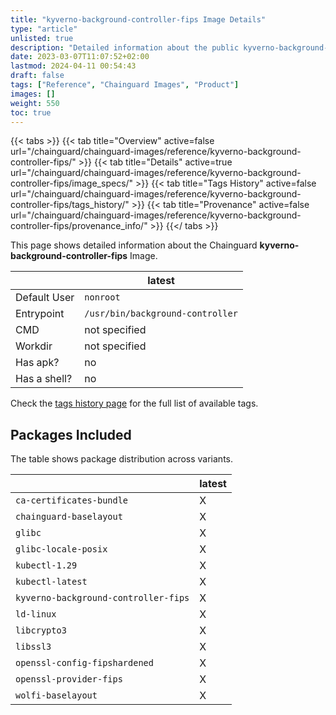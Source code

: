 ```yaml
---
title: "kyverno-background-controller-fips Image Details"
type: "article"
unlisted: true
description: "Detailed information about the public kyverno-background-controller-fips Chainguard Image."
date: 2023-03-07T11:07:52+02:00
lastmod: 2024-04-11 00:54:43
draft: false
tags: ["Reference", "Chainguard Images", "Product"]
images: []
weight: 550
toc: true
---
```


{{< tabs >}}
{{< tab title="Overview" active=false url="/chainguard/chainguard-images/reference/kyverno-background-controller-fips/" >}}
{{< tab title="Details" active=true url="/chainguard/chainguard-images/reference/kyverno-background-controller-fips/image_specs/" >}}
{{< tab title="Tags History" active=false url="/chainguard/chainguard-images/reference/kyverno-background-controller-fips/tags_history/" >}}
{{< tab title="Provenance" active=false url="/chainguard/chainguard-images/reference/kyverno-background-controller-fips/provenance_info/" >}}
{{</ tabs >}}

This page shows detailed information about the Chainguard **kyverno-background-controller-fips** Image.

|              | latest                           |
|--------------|----------------------------------|
| Default User | `nonroot`                        |
| Entrypoint   | `/usr/bin/background-controller` |
| CMD          | not specified                    |
| Workdir      | not specified                    |
| Has apk?     | no                               |
| Has a shell? | no                               |

Check the [tags history page](/chainguard/chainguard-images/reference/kyverno-background-controller-fips/tags_history/) for the full list of available tags.

## Packages Included
The table shows package distribution across variants.

|                                      | latest |
|--------------------------------------|--------|
| `ca-certificates-bundle`             | X      |
| `chainguard-baselayout`              | X      |
| `glibc`                              | X      |
| `glibc-locale-posix`                 | X      |
| `kubectl-1.29`                       | X      |
| `kubectl-latest`                     | X      |
| `kyverno-background-controller-fips` | X      |
| `ld-linux`                           | X      |
| `libcrypto3`                         | X      |
| `libssl3`                            | X      |
| `openssl-config-fipshardened`        | X      |
| `openssl-provider-fips`              | X      |
| `wolfi-baselayout`                   | X      |

